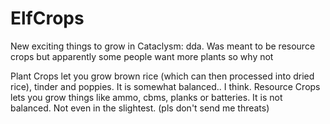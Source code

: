# ElfCrops
 New exciting things to grow in Cataclysm: dda. Was meant to be resource crops but apparently some people want more plants so why not
 
 Plant Crops let you grow brown rice (which can then processed into dried rice), tinder and poppies. It is somewhat balanced.. I think.
 Resource Crops lets you grow things like ammo, cbms, planks or batteries. It is not balanced. Not even in the slightest. (pls don't send me threats)
